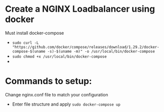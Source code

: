 # Create a NGINX Loadbalancer using docker
Must install docker-compose
- `sudo curl -L "https://github.com/docker/compose/releases/download/1.29.2/docker-compose-$(uname -s)-$(uname -m)" -o /usr/local/bin/docker-compose`
- `sudo chmod +x /usr/local/bin/docker-compose`
- 
# Commands to setup:
Change nginx.conf file to match your configuration
- Enter file structure and apply `sudo docker-compose up`

